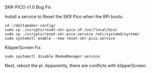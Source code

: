 
SKR-PICO v1.0 Bug Fix

Install a service to Reset the SKR Pico when the RPi boots.

	cd ~/deltamaker-config/
	sudo cp ./scripts/reset-skr-pico.sh /usr/local/bin/
	sudo cp ./scripts/reset-skr-pico.service /etc/systemd/system/
	sudo systemctl enable --now reset-skr-pico.service



KlipperScreen Fix

	sudo systemctl disable ModemManager.service

Next, reboot the pi.
Apparently, there are conflicts with klipperScreen.

